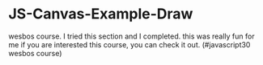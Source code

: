 # JS-Canvas-Example-Draw

wesbos course. 
I tried this section and I completed. this was really fun for me
 if you are interested this course, you can check it out. (#javascript30 wesbos course) 
